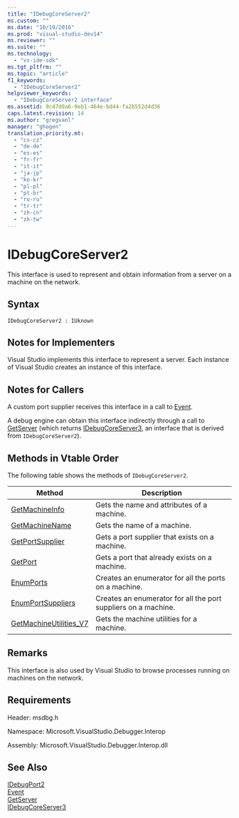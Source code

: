 ```yaml
---
title: "IDebugCoreServer2"
ms.custom: ""
ms.date: "10/19/2016"
ms.prod: "visual-studio-dev14"
ms.reviewer: ""
ms.suite: ""
ms.technology: 
  - "vs-ide-sdk"
ms.tgt_pltfrm: ""
ms.topic: "article"
f1_keywords: 
  - "IDebugCoreServer2"
helpviewer_keywords: 
  - "IDebugCoreServer2 interface"
ms.assetid: 9c47d0a6-9eb1-464e-bd44-fa2b552d4d36
caps.latest.revision: 14
ms.author: "gregvanl"
manager: "ghogen"
translation.priority.mt: 
  - "cs-cz"
  - "de-de"
  - "es-es"
  - "fr-fr"
  - "it-it"
  - "ja-jp"
  - "ko-kr"
  - "pl-pl"
  - "pt-br"
  - "ru-ru"
  - "tr-tr"
  - "zh-cn"
  - "zh-tw"
---
```

# IDebugCoreServer2
This interface is used to represent and obtain information from a server on a machine on the network.  
  
## Syntax  
  
```  
IDebugCoreServer2 : IUknown  
```  
  
## Notes for Implementers  
 Visual Studio implements this interface to represent a server. Each instance of Visual Studio creates an instance of this interface.  
  
## Notes for Callers  
 A custom port supplier receives this interface in a call to [Event](../extensibility-debugger-reference/idebugportevents2--event.md).  
  
 A debug engine can obtain this interface indirectly through a call to [GetServer](../extensibility-debugger-reference/idebugdefaultport2--getserver.md) (which returns [IDebugCoreServer3](../extensibility-debugger-reference/idebugcoreserver3.md), an interface that is derived from `IDebugCoreServer2`).  
  
## Methods in Vtable Order  
 The following table shows the methods of `IDebugCoreServer2`.  
  
|Method|Description|  
|------------|-----------------|  
|[GetMachineInfo](../extensibility-debugger-reference/idebugcoreserver2--getmachineinfo.md)|Gets the name and attributes of a machine.|  
|[GetMachineName](../extensibility-debugger-reference/idebugcoreserver2--getmachinename.md)|Gets the name of a machine.|  
|[GetPortSupplier](../extensibility-debugger-reference/idebugcoreserver2--getportsupplier.md)|Gets a port supplier that exists on a machine.|  
|[GetPort](../extensibility-debugger-reference/idebugcoreserver2--getport.md)|Gets a port that already exists on a machine.|  
|[EnumPorts](../extensibility-debugger-reference/idebugcoreserver2--enumports.md)|Creates an enumerator for all the ports on a machine.|  
|[EnumPortSuppliers](../extensibility-debugger-reference/idebugcoreserver2--enumportsuppliers.md)|Creates an enumerator for all the port suppliers on a machine.|  
|[GetMachineUtilities_V7](../extensibility-debugger-reference/idebugcoreserver2--getmachineutilities_v7.md)|Gets the machine utilities for a machine.|  
  
## Remarks  
 This interface is also used by Visual Studio to browse processes running on machines on the network.  
  
## Requirements  
 Header: msdbg.h  
  
 Namespace: Microsoft.VisualStudio.Debugger.Interop  
  
 Assembly: Microsoft.VisualStudio.Debugger.Interop.dll  
  
## See Also  
 [IDebugPort2](../extensibility-debugger-reference/idebugport2.md)   
 [Event](../extensibility-debugger-reference/idebugportevents2--event.md)   
 [GetServer](../extensibility-debugger-reference/idebugdefaultport2--getserver.md)   
 [IDebugCoreServer3](../extensibility-debugger-reference/idebugcoreserver3.md)